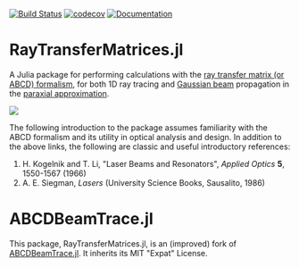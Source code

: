 [![Build Status](https://travis-ci.org/Quantum-Factory/RayTransferMatrices.jl.svg?branch=master)](https://travis-ci.org/Quantum-Factory/RayTransferMatrices.jl)
[![codecov](https://codecov.io/gh/Quantum-Factory/RayTransferMatrices.jl/branch/master/graph/badge.svg)](https://codecov.io/gh/Quantum-Factory/RayTransferMatrices.jl)
[![Documentation](https://img.shields.io/badge/docs-latest-blue.svg)](https://quantum-factory.de/open-source/RayTransferMatrices.jl)

# RayTransferMatrices.jl

A Julia package for performing calculations with the [ray transfer
matrix (or ABCD)
formalism](https://en.wikipedia.org/wiki/Ray_transfer_matrix_analysis),
for both 1D ray tracing and [Gaussian
beam](https://en.wikipedia.org/wiki/Gaussian_beam) propagation in the
[paraxial
approximation](https://en.wikipedia.org/wiki/Paraxial_approximation).

![](plots-02.svg)

The following introduction to the package assumes familiarity with the
ABCD formalism and its utility in optical analysis and design.  In
addition to the above links, the following are classic and useful
introductory references:

1. H. Kogelnik and T. Li, "Laser Beams and Resonators", *Applied Optics* **5**, 1550-1567 (1966)
2. A. E. Siegman, *Lasers* (University Science Books, Sausalito, 1986)

# ABCDBeamTrace.jl

This package, RayTransferMatrices.jl, is an (improved) fork of
[ABCDBeamTrace.jl](https://github.com/ngedwin98/ABCDBeamTrace.jl). It
inherits its MIT "Expat" License.
